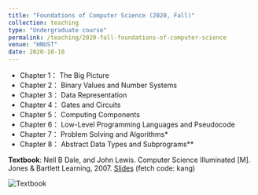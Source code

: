 ```yaml
---
title: "Foundations of Computer Science (2020, Fall)"
collection: teaching
type: "Undergraduate course"
permalink: /teaching/2020-fall-foundations-of-computer-science
venue: "HNUST"
date: 2020-10-10
---
```

* Chapter 1： The Big Picture
* Chapter 2： Binary Values and Number Systems
* Chapter 3： Data Representation
* Chapter 4： Gates and Circuits
* Chapter 5： Computing Components
* Chapter 6： Low-Level Programming Languages and Pseudocode
* Chapter 7： Problem Solving and Algorithms*
* Chapter 8： Abstract Data Types and Subprograms**

**Textbook**: Nell B Dale, and John Lewis. Computer Science Illuminated [M]. Jones & Bartlett Learning, 2007. [Slides](https://pan.baidu.com/s/1EuYInp-dXgzOPjtrVw7vpg) (fetch code: kang)

![Textbook](http://guoshengkang.github.io/files/foundations-of-computer-science-教材封面.jpg)